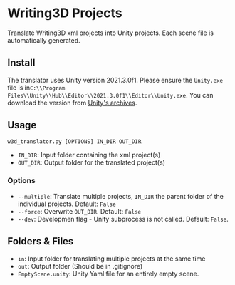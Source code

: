 # Writing3D Projects

Translate Writing3D xml projects into Unity projects. Each scene file is automatically generated.

## Install

The translator uses Unity version 2021.3.0f1. Please ensure the `Unity.exe` file is in`C:\\Program Files\\Unity\\Hub\\Editor\\2021.3.0f1\\Editor\\Unity.exe`. You can download the version from [Unity's archives](https://unity3d.com/get-unity/download/archive).

## Usage

`w3d_translator.py [OPTIONS] IN_DIR OUT_DIR`

* `IN_DIR`: Input folder containing the xml project(s)
* `OUT_DIR`: Output folder for the translated project(s)

### Options

* `--multiple`: Translate multiple projects, `IN_DIR` the parent folder of the individual projects. Default: `False`
* `--force`: Overwrite `OUT_DIR`. Default: `False`
* `--dev`: Developmen flag - Unity subprocess is not called. Default: `False`.  

## Folders & Files

* `in`: Input folder for translating multiple projects at the same time
* `out`: Output folder (Should be in .gitignore)
* `EmptyScene.unity`: Unity Yaml file for an entirely empty scene.

<!-- TODO: Add generateDS instructions to README -->